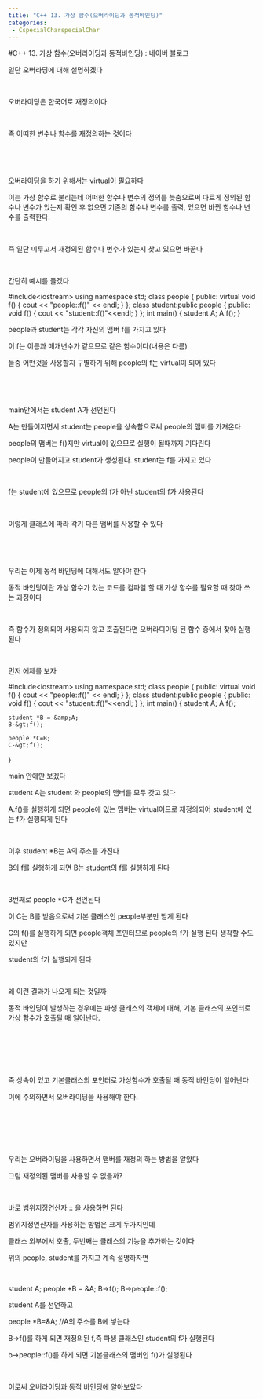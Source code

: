 ```yaml
---
title: "C++ 13. 가상 함수(오버라이딩과 동적바인딩)"
categories:
 - CspecialCharspecialChar
---
```

#C++ 13. 가상 함수(오버라이딩과 동적바인딩) : 네이버 블로그
<div class="wrap_rabbit pcol2 _param(1) _postViewArea221728436988" id="post-view221728436988">
<!-- Rabbit HTML --><div class="se-viewer se-theme-default" lang="ko-KR">
<!-- SE_DOC_HEADER_END -->
<div class="se-main-container">
<div class="se-component se-text se-l-default" id="SE-74b8a1eb-4c14-467c-90cf-2420d37c214c">
<div class="se-component-content">
<div class="se-section se-section-text se-l-default">
<div class="se-module se-module-text"><!-- SE-TEXT { --><p class="se-text-paragraph se-text-paragraph-align-" id="SE-3d0ee6d7-6a80-42bd-a049-eb1b6dff4068" style=""><span class="se-fs- se-ff-" id="SE-89fd1b30-3725-4ece-bf75-025a855f2369" style="">일단 오버라딩에 대해 설명하겠다</span></p><!-- } SE-TEXT --><!-- SE-TEXT { --><p class="se-text-paragraph se-text-paragraph-align-" id="SE-d59c2ccf-ceb5-4319-a648-b87e18aaf7e1" style=""><span class="se-fs- se-ff-" id="SE-523c4dcf-6300-478e-9b75-726003e4391b" style="">​</span></p><!-- } SE-TEXT --><!-- SE-TEXT { --><p class="se-text-paragraph se-text-paragraph-align-" id="SE-9fc5fd24-9092-4a33-9d05-2b47d627a4f3" style=""><span class="se-fs- se-ff-" id="SE-a51f6e96-df82-4119-a7e5-2b2fc991683f" style="">오버라이딩은 한국어로 재정의이다.</span></p><!-- } SE-TEXT --><!-- SE-TEXT { --><p class="se-text-paragraph se-text-paragraph-align-" id="SE-1a84e5b2-ee75-466e-a4ea-9b0618a5ceca" style=""><span class="se-fs- se-ff-" id="SE-3a5649a5-01ca-4a71-9412-0c960de7bb1e" style="">​</span></p><!-- } SE-TEXT --><!-- SE-TEXT { --><p class="se-text-paragraph se-text-paragraph-align-" id="SE-a29caf93-c03a-4d69-a688-0f81abe596f4" style=""><span class="se-fs- se-ff-" id="SE-acb47e13-a3b0-4fde-ae39-94777a1edfaf" style="">즉 어떠한 변수나 함수를 재정의하는 것이다</span></p><!-- } SE-TEXT --><!-- SE-TEXT { --><p class="se-text-paragraph se-text-paragraph-align-" id="SE-f480f709-69c2-45eb-a088-502f4f86ee49" style=""><span class="se-fs- se-ff-" id="SE-92ac9cb0-5856-4262-90d7-8dd9287c354f" style="">​</span></p><!-- } SE-TEXT --><!-- SE-TEXT { --><p class="se-text-paragraph se-text-paragraph-align-" id="SE-556322cc-2ab5-4f47-8ad6-e8b095d3b7ba" style=""><span class="se-fs- se-ff-" id="SE-8e3907b5-f3c6-4578-8ea3-a38acfd4a345" style="">​</span></p><!-- } SE-TEXT --><!-- SE-TEXT { --><p class="se-text-paragraph se-text-paragraph-align-" id="SE-58b53c99-c0de-4241-9f54-d972f0b011c9" style=""><span class="se-fs- se-ff-" id="SE-3413ca13-a0df-429e-bd32-a5033f1dae3e" style="">오버라이딩을 하기 위해서는 virtual이 필요하다</span></p><!-- } SE-TEXT --><!-- SE-TEXT { --><p class="se-text-paragraph se-text-paragraph-align-" id="SE-2bb1cbd0-f478-4156-bc0c-48ab9e19e905" style=""><span class="se-fs- se-ff-" id="SE-605033c3-4ef0-4f9f-81f3-bc73aed4ca21" style="">이는 가상 함수로 불리는데 어떠한 함수나 변수의 정의를 늦춤으로써 다르게 정의된 함수나 변수가 있는지 확인 후 없으면 기존의 함수나 변수를 출력, 있으면 바뀐 함수나 변수를 출력한다.</span></p><!-- } SE-TEXT --><!-- SE-TEXT { --><p class="se-text-paragraph se-text-paragraph-align-" id="SE-9d9b03fd-45a7-4dad-b669-7134403154ba" style=""><span class="se-fs- se-ff-" id="SE-e1758ddf-c471-48a3-b4ad-8d59b608dbd6" style="">​</span></p><!-- } SE-TEXT --><!-- SE-TEXT { --><p class="se-text-paragraph se-text-paragraph-align-" id="SE-f0d6b20d-25d1-443a-9112-424590a09df0" style=""><span class="se-fs- se-ff-" id="SE-4e02e5ff-bb1f-4373-bdf9-228212d094df" style="">즉 일단 미루고서 재정의된 함수나 변수가 있는지 찾고 있으면 바꾼다</span></p><!-- } SE-TEXT --><!-- SE-TEXT { --><p class="se-text-paragraph se-text-paragraph-align-" id="SE-d025ac85-ce18-4e56-b8a8-ea9303901672" style=""><span class="se-fs- se-ff-" id="SE-9f7e1e84-bf86-440d-8a5b-b3ca4f0d8700" style="">​</span></p><!-- } SE-TEXT --><!-- SE-TEXT { --><p class="se-text-paragraph se-text-paragraph-align-" id="SE-b463f50b-3fb3-45fb-b8c0-6ad8b14880be" style=""><span class="se-fs- se-ff-" id="SE-0dccf37c-9ee7-4225-a260-fd58ff56ea13" style="">간단히 예시를 들겠다</span></p><!-- } SE-TEXT --></div>
</div>
</div>
</div> <div class="se-component se-code se-l-default" id="SE-eab61b69-7bd4-459e-8921-8aecc9067030">
<div class="se-component-content">
<div class="se-section se-section-code se-l-default">
<div class="se-module se-module-code se-fs-fs13">
<div class="se-code-source">
<div class="__se_code_view language-javascript">#include&lt;iostream&gt;
using namespace std;
class people {
public:
	virtual void f() {
		cout &lt;&lt; "people::f()" &lt;&lt; endl;
	}
};
class student:public people {
public:
	void f() {
		cout &lt;&lt; "student::f()"&lt;&lt;endl;
	}
};
int main() {
	student A;
	A.f();
}</div>
</div>
</div>
</div>
</div>
<script class="__se_module_data" data-module='{"type":"v2_code", "id" : "SE-eab61b69-7bd4-459e-8921-8aecc9067030"}' type="text/data"></script>
</div> <div class="se-component se-text se-l-default" id="SE-92155ac2-09f8-4be2-a6f8-c71879724b02">
<div class="se-component-content">
<div class="se-section se-section-text se-l-default">
<div class="se-module se-module-text"><!-- SE-TEXT { --><p class="se-text-paragraph se-text-paragraph-align-" id="SE-f32d2b53-ade6-43a3-8fba-03bd6e6998a4" style=""><span class="se-fs- se-ff-" id="SE-fa0b2f72-d5d7-48e9-bcb5-8a18760d1df5" style="">people과 student는 각각 자신의 맴버 f를 가지고 있다</span></p><!-- } SE-TEXT --><!-- SE-TEXT { --><p class="se-text-paragraph se-text-paragraph-align-" id="SE-2dd30ee7-ec26-426d-abd7-bb5283ce93cf" style=""><span class="se-fs- se-ff-" id="SE-38e5c38d-7201-4160-9c55-99b03268d640" style="">이 f는 이름과 매개변수가 같으므로 같은 함수이다(내용은 다름)</span></p><!-- } SE-TEXT --><!-- SE-TEXT { --><p class="se-text-paragraph se-text-paragraph-align-" id="SE-d6f7b05f-a87a-4367-b21e-afcbbeba0ef3" style=""><span class="se-fs- se-ff-" id="SE-5cbecf76-5110-4df8-93bd-70cddd26459d" style="">둘중 어떤것을 사용할지 구별하기 위해 people의 f는 virtual이 되어 있다</span></p><!-- } SE-TEXT --><!-- SE-TEXT { --><p class="se-text-paragraph se-text-paragraph-align-" id="SE-e52befc1-0ee4-4bf0-9f06-53e66fd66a59" style=""><span class="se-fs- se-ff-" id="SE-9cebe0de-b82d-4e86-b8b3-188ef4a5f732" style="">​</span></p><!-- } SE-TEXT --><!-- SE-TEXT { --><p class="se-text-paragraph se-text-paragraph-align-" id="SE-7af6cf1d-fbf1-4e8d-9783-0688f2a93122" style=""><span class="se-fs- se-ff-" id="SE-c0d02b72-d382-46e6-8ecd-babb73c4ee84" style="">​</span></p><!-- } SE-TEXT --><!-- SE-TEXT { --><p class="se-text-paragraph se-text-paragraph-align-" id="SE-1d329b19-53c8-46d6-94ac-29e0c4486ad6" style=""><span class="se-fs- se-ff-" id="SE-6a8399d5-797f-415b-97d6-4d3a54f7ca2a" style="">main안에서는 student A가 선언된다</span></p><!-- } SE-TEXT --><!-- SE-TEXT { --><p class="se-text-paragraph se-text-paragraph-align-" id="SE-c9f6fd5f-85c6-4e6c-8265-9d28797d3f65" style=""><span class="se-fs- se-ff-" id="SE-f57b6bdf-260c-47ea-80d8-5906a7cc63fa" style="">A는 만들어지면서 student는 people을 상속함으로써 people의 맴버를 가져온다</span></p><!-- } SE-TEXT --><!-- SE-TEXT { --><p class="se-text-paragraph se-text-paragraph-align-" id="SE-7ec9addc-be6b-41eb-873d-a74c72b31691" style=""><span class="se-fs- se-ff-" id="SE-09ea199f-be5b-4299-aa6d-d29e97099c6e" style="">people의 맴버는 f()지만 virtual이 있으므로 실행이 될때까지 기다린다</span></p><!-- } SE-TEXT --><!-- SE-TEXT { --><p class="se-text-paragraph se-text-paragraph-align-" id="SE-f637b967-7540-49e9-b4b8-36492a5303fe" style=""><span class="se-fs- se-ff-" id="SE-1d119d8d-d5a6-4bd8-bb2f-67602df6972c" style="">people이 만들어지고 student가 생성된다. student는 f를 가지고 있다</span></p><!-- } SE-TEXT --><!-- SE-TEXT { --><p class="se-text-paragraph se-text-paragraph-align-" id="SE-b4f7c0d0-53ea-4cb8-b746-3390660bfc78" style=""><span class="se-fs- se-ff-" id="SE-2fcb7819-c55c-4dc0-99c4-17e490e09592" style="">​</span></p><!-- } SE-TEXT --><!-- SE-TEXT { --><p class="se-text-paragraph se-text-paragraph-align-" id="SE-c9164eed-90a2-4b75-ad46-868a43408a21" style=""><span class="se-fs- se-ff-" id="SE-c3dda13c-4bff-4407-8bdb-38975476b3d1" style="">f는 student에 있으므로 people의 f가 아닌 student의 f가 사용된다</span></p><!-- } SE-TEXT --><!-- SE-TEXT { --><p class="se-text-paragraph se-text-paragraph-align-" id="SE-704aeef3-dcd7-47d8-928d-9e807f199714" style=""><span class="se-fs- se-ff-" id="SE-62d0f2c2-b283-4dbe-a0ff-0f2fca115c20" style="">​</span></p><!-- } SE-TEXT --><!-- SE-TEXT { --><p class="se-text-paragraph se-text-paragraph-align-" id="SE-5255cbf7-2a09-4604-a741-745609f68944" style=""><span class="se-fs- se-ff-" id="SE-de2e3e20-404d-4060-a07e-b837d8fe8a58" style="">이렇게 클래스에 따라 각기 다른 맴버를 사용할 수 있다</span></p><!-- } SE-TEXT --><!-- SE-TEXT { --><p class="se-text-paragraph se-text-paragraph-align-" id="SE-d5c54b94-048d-45e1-ad13-fa55a64aba8a" style=""><span class="se-fs- se-ff-" id="SE-7216cb35-4dda-41f0-b27e-0ae53209ce5c" style="">​</span></p><!-- } SE-TEXT --><!-- SE-TEXT { --><p class="se-text-paragraph se-text-paragraph-align-" id="SE-c6c9c88d-d571-4a77-b0e9-87faad02bc98" style=""><span class="se-fs- se-ff-" id="SE-9e157d2a-8096-4dc1-93eb-c8fd9e07fff6" style="">​</span></p><!-- } SE-TEXT --><!-- SE-TEXT { --><p class="se-text-paragraph se-text-paragraph-align-" id="SE-e3777253-df47-4cb1-9ad8-b385a7548130" style=""><span class="se-fs- se-ff-" id="SE-17897ab8-c40d-45fd-9434-eb5378ebbb97" style="">우리는 이제 동적 바인딩에 대해서도 알아야 한다</span></p><!-- } SE-TEXT --><!-- SE-TEXT { --><p class="se-text-paragraph se-text-paragraph-align-" id="SE-f1f5cbf0-61c6-490f-aafe-fcd6fc6b0221" style=""><span class="se-fs- se-ff-" id="SE-efcd0da1-f705-45d0-a3af-0d6f9b626346" style="">동적 바인딩이란 가상 함수가 있는 코드를 컴파일 할 때 가상 함수를 필요할 때 찾아 쓰는 과정이다</span></p><!-- } SE-TEXT --><!-- SE-TEXT { --><p class="se-text-paragraph se-text-paragraph-align-" id="SE-f970d2e9-3348-4d9b-9e73-232137ed0b50" style=""><span class="se-fs- se-ff-" id="SE-b987e594-05ba-4a53-8342-fd1c2ae65b5d" style="">​</span></p><!-- } SE-TEXT --><!-- SE-TEXT { --><p class="se-text-paragraph se-text-paragraph-align-" id="SE-91e52735-cc0c-4e22-9db6-9f9b277ec4ae" style=""><span class="se-fs- se-ff-" id="SE-a7ff35a7-2731-470c-8145-aff2002fab53" style="">즉 함수가 정의되어 사용되지 않고 호출된다면 오버라디이딩 된 함수 중에서 찾아 실행된다</span></p><!-- } SE-TEXT --><!-- SE-TEXT { --><p class="se-text-paragraph se-text-paragraph-align-" id="SE-1b85cc45-a156-48fb-ae16-b1414888f6ed" style=""><span class="se-fs- se-ff-" id="SE-26a7ca8c-b822-4460-8f96-1cae6b0ec3f2" style="">​</span></p><!-- } SE-TEXT --><!-- SE-TEXT { --><p class="se-text-paragraph se-text-paragraph-align-" id="SE-ae3957d0-9512-44b7-b34c-d1c30b71f69c" style=""><span class="se-fs- se-ff-" id="SE-bb47d1ff-0767-46d2-b23c-fc92c8ab7cb5" style="">먼저 에제를 보자</span></p><!-- } SE-TEXT --></div>
</div>
</div>
</div> <div class="se-component se-code se-l-default" id="SE-2ae5d8aa-9da4-41ba-957e-b38b43714f6c">
<div class="se-component-content">
<div class="se-section se-section-code se-l-default">
<div class="se-module se-module-code se-fs-fs13">
<div class="se-code-source">
<div class="__se_code_view language-javascript">#include&lt;iostream&gt;
using namespace std;
class people {
public:
	virtual void f() {
		cout &lt;&lt; "people::f()" &lt;&lt; endl;
	}
};
class student:public people {
public:
	void f() {
		cout &lt;&lt; "student::f()"&lt;&lt;endl;
	}
};
int main() {
	student A;
	A.f();

	student *B = &amp;A;
	B-&gt;f();

	people *C=B;
	C-&gt;f();
}</div>
</div>
</div>
</div>
</div>
<script class="__se_module_data" data-module='{"type":"v2_code", "id" : "SE-2ae5d8aa-9da4-41ba-957e-b38b43714f6c"}' type="text/data"></script>
</div> <div class="se-component se-text se-l-default" id="SE-cebee28b-9037-45fb-bec2-9768a444505f">
<div class="se-component-content">
<div class="se-section se-section-text se-l-default">
<div class="se-module se-module-text"><!-- SE-TEXT { --><p class="se-text-paragraph se-text-paragraph-align-" id="SE-86ce9aeb-09d5-458a-b864-383db204fb7f" style=""><span class="se-fs- se-ff-" id="SE-13fa6f6f-e643-4051-a95e-ad3d3694b25c" style="">main 안에만 보겠다</span></p><!-- } SE-TEXT --><!-- SE-TEXT { --><p class="se-text-paragraph se-text-paragraph-align-" id="SE-d6462ebf-8033-411d-a9e9-fa62b271b2bf" style=""><span class="se-fs- se-ff-" id="SE-ad439e68-1b7c-489d-90e7-be681a3f212d" style="">student A는 student 와 people의 맴버를 모두 갖고 있다</span></p><!-- } SE-TEXT --><!-- SE-TEXT { --><p class="se-text-paragraph se-text-paragraph-align-" id="SE-6f744dd8-e54a-4e7c-b670-c8010ea6d963" style=""><span class="se-fs- se-ff-" id="SE-c3b80207-b921-4dbb-9c93-82f1b128bfc8" style="">A.f()를 실행하게 되면 people에 있는 맴버는 virtual이므로 재정의되어 student에 있는 f가 실행되게 된다</span></p><!-- } SE-TEXT --><!-- SE-TEXT { --><p class="se-text-paragraph se-text-paragraph-align-" id="SE-bc1e6268-0a00-4142-ade8-ae1a6f3af36e" style=""><span class="se-fs- se-ff-" id="SE-9946b2fb-7be1-4efa-aeb1-2b3b1f053aa1" style="">​</span></p><!-- } SE-TEXT --><!-- SE-TEXT { --><p class="se-text-paragraph se-text-paragraph-align-" id="SE-6a0602a7-408e-45b8-8b3a-e524121c6e98" style=""><span class="se-fs- se-ff-" id="SE-f846566d-aabf-40a2-acf6-ccdf0300e484" style="">이후 student *B는 A의 주소를 가진다</span></p><!-- } SE-TEXT --><!-- SE-TEXT { --><p class="se-text-paragraph se-text-paragraph-align-" id="SE-a7e6b6af-7d85-494b-aa44-1fcb8d50938a" style=""><span class="se-fs- se-ff-" id="SE-e2552f92-4670-46c4-b426-759381878d2e" style="">B의 f를 실행하게 되면 B는 student의 f를 실행하게 된다</span></p><!-- } SE-TEXT --><!-- SE-TEXT { --><p class="se-text-paragraph se-text-paragraph-align-" id="SE-2f828f7f-e060-4d9a-ac16-6b50a428165b" style=""><span class="se-fs- se-ff-" id="SE-b0dea377-52b7-4a5f-8f29-856c6a6ecad4" style="">​</span></p><!-- } SE-TEXT --><!-- SE-TEXT { --><p class="se-text-paragraph se-text-paragraph-align-" id="SE-73972846-700c-4f22-86b0-dc2c82f98992" style=""><span class="se-fs- se-ff-" id="SE-54c192f5-aa3b-4170-ace1-66abfe177aea" style="">3번째로 people *C가 선언된다</span></p><!-- } SE-TEXT --><!-- SE-TEXT { --><p class="se-text-paragraph se-text-paragraph-align-" id="SE-5bd68ef6-f630-4efd-8df1-b29699242d36" style=""><span class="se-fs- se-ff-" id="SE-fcf5e7a6-c3d2-4c04-ac53-1533e00039d6" style="">이 C는 B를 받음으로써 기본 클래스인 people부분만 받게 된다</span></p><!-- } SE-TEXT --><!-- SE-TEXT { --><p class="se-text-paragraph se-text-paragraph-align-" id="SE-6e39d76c-a18f-46d5-8458-d2e9a83314eb" style=""><span class="se-fs- se-ff-" id="SE-ae92d70f-7649-46ec-9fba-ac3f8aae5ce0" style="">C의 f()를 실행하게 되면 people객체 포인터므로 people의 f가 실행 된다 생각할 수도 있지만</span></p><!-- } SE-TEXT --><!-- SE-TEXT { --><p class="se-text-paragraph se-text-paragraph-align-" id="SE-3acf0736-879e-49d4-85f3-d95c9f6ceb18" style=""><span class="se-fs- se-ff-" id="SE-16f82f44-647b-44f5-9ee6-cca38967702e" style="">student의 f가 실행되게 된다</span></p><!-- } SE-TEXT --><!-- SE-TEXT { --><p class="se-text-paragraph se-text-paragraph-align-" id="SE-0b2c14b0-366f-4fac-bb66-00cd38b8a883" style=""><span class="se-fs- se-ff-" id="SE-9152deed-8770-49a2-b284-e88e6c1d535f" style="">​</span></p><!-- } SE-TEXT --><!-- SE-TEXT { --><p class="se-text-paragraph se-text-paragraph-align-" id="SE-269a7199-c24d-4480-b7b2-d6004d086158" style=""><span class="se-fs- se-ff-" id="SE-0aaa9e89-9554-4c4e-a2d9-a6591dfe1e7e" style="">왜 이런 결과가 나오게 되는 것일까</span></p><!-- } SE-TEXT --><!-- SE-TEXT { --><p class="se-text-paragraph se-text-paragraph-align-" id="SE-4092fb28-51d3-4147-a5d3-8b42e02aae1e" style=""><span class="se-fs- se-ff-" id="SE-b87f9e29-2c1b-43c4-8065-46fbac70a592" style="">동적 바인딩이 발생하는 경우에는 파생 클래스의 객체에 대해, 기본 클래스의 포인터로 가상 함수가 호출될 때 일어난다.</span></p><!-- } SE-TEXT --><!-- SE-TEXT { --><p class="se-text-paragraph se-text-paragraph-align-" id="SE-76e2348b-37c1-454d-a218-68ab56bf65e0" style=""><span class="se-fs- se-ff-" id="SE-06443dbf-e734-471c-a02c-140f5fe4ea4a" style="">​</span></p><!-- } SE-TEXT --><!-- SE-TEXT { --><p class="se-text-paragraph se-text-paragraph-align-" id="SE-a8a8435c-b860-48c0-997b-cf6bc29f48c8" style=""><span class="se-fs- se-ff-" id="SE-3f5030fb-f41a-4c01-abe2-b9bdc3120018" style="">​</span></p><!-- } SE-TEXT --><!-- SE-TEXT { --><p class="se-text-paragraph se-text-paragraph-align-" id="SE-65f302f0-7275-4622-8109-3dcdbc201301" style=""><span class="se-fs- se-ff-" id="SE-37c21e9d-7ee3-47df-9287-fb1e79db46d2" style="">​</span></p><!-- } SE-TEXT --><!-- SE-TEXT { --><p class="se-text-paragraph se-text-paragraph-align-" id="SE-242ecd25-7a23-448a-8f9d-7f0a7637bf42" style=""><span class="se-fs- se-ff-" id="SE-475ef714-0db8-4e32-a7d5-0c4d3860f885" style="">즉 상속이 있고 기본클래스의 포인터로 가상함수가 호출될 때 동적 바인딩이 일어난다</span></p><!-- } SE-TEXT --><!-- SE-TEXT { --><p class="se-text-paragraph se-text-paragraph-align-" id="SE-7f4c4b5a-eca7-45e5-a43a-634025ec338b" style=""><span class="se-fs- se-ff-" id="SE-87f3cdc8-ea0c-40bf-a91c-1fad687e2f6b" style="">이에 주의하면서 오버라이딩을 사용해야 한다.</span></p><!-- } SE-TEXT --><!-- SE-TEXT { --><p class="se-text-paragraph se-text-paragraph-align-" id="SE-65a6dddd-ea7f-4cfe-9a1c-14ed8b1d9f18" style=""><span class="se-fs- se-ff-" id="SE-fe5f6be9-f5c5-4b11-a7e7-819e48033aea" style="">​</span></p><!-- } SE-TEXT --><!-- SE-TEXT { --><p class="se-text-paragraph se-text-paragraph-align-" id="SE-f05a2c17-f7fb-40a6-a5c2-f22b27b0260c" style=""><span class="se-fs- se-ff-" id="SE-3eea4112-9573-4530-ac63-0203f8406be7" style="">​</span></p><!-- } SE-TEXT --><!-- SE-TEXT { --><p class="se-text-paragraph se-text-paragraph-align-" id="SE-514facd3-03c8-4c4f-8e63-5392887b50dd" style=""><span class="se-fs- se-ff-" id="SE-480fd096-61f4-48eb-979c-4070fecc8f9c" style="">​</span></p><!-- } SE-TEXT --><!-- SE-TEXT { --><p class="se-text-paragraph se-text-paragraph-align-" id="SE-53eca6b0-d0d9-49fd-8750-a1860a3b835e" style=""><span class="se-fs- se-ff-" id="SE-566a0e94-219d-46b9-abcf-acf0df1e2419" style="">우리는 오버라이딩을 사용하면서 맴버를 재정의 하는 방법을 알았다</span></p><!-- } SE-TEXT --><!-- SE-TEXT { --><p class="se-text-paragraph se-text-paragraph-align-" id="SE-e67cd3b0-5e5a-4165-b536-0cd7e27502c2" style=""><span class="se-fs- se-ff-" id="SE-fd8d8d9f-ed11-44b1-89ec-8ed3a51db6ce" style="">그럼 재정의된 맴버를 사용할 수 없을까?</span></p><!-- } SE-TEXT --><!-- SE-TEXT { --><p class="se-text-paragraph se-text-paragraph-align-" id="SE-587ea258-863f-4809-8879-4b0d3f6ff04a" style=""><span class="se-fs- se-ff-" id="SE-d7dd9c9f-a9f7-4e62-beb0-b169b791f47d" style="">​</span></p><!-- } SE-TEXT --><!-- SE-TEXT { --><p class="se-text-paragraph se-text-paragraph-align-" id="SE-8509c6cb-abdc-4d76-a680-4de29f47821c" style=""><span class="se-fs- se-ff-" id="SE-b3e4b703-de28-46dd-9d2e-7b0930a98bc0" style="">바로 범위지정연산자 :: 을 사용하면 된다</span></p><!-- } SE-TEXT --><!-- SE-TEXT { --><p class="se-text-paragraph se-text-paragraph-align-" id="SE-28c5d181-8b71-4e1a-8019-292a2535d9f1" style=""><span class="se-fs- se-ff-" id="SE-30e52bc6-a04b-4e64-848e-77b94dbf81e4" style="">범위지정연산자를 사용하는 방법은 크게 두가지인데</span></p><!-- } SE-TEXT --><!-- SE-TEXT { --><p class="se-text-paragraph se-text-paragraph-align-" id="SE-e1310cbc-fd6c-41ff-b4d7-ee4fc3c861a0" style=""><span class="se-fs- se-ff-" id="SE-83f66009-eaae-4835-966f-b2bf9786b518" style="">클래스 외부에서 호출, 두번째는 클래스의 기능을 추가하는 것이다</span></p><!-- } SE-TEXT --><!-- SE-TEXT { --><p class="se-text-paragraph se-text-paragraph-align-" id="SE-f7ad3c34-4c4b-4533-b0c9-4d2ab988e571" style=""><span class="se-fs- se-ff-" id="SE-0968b161-9f1f-4a88-ad37-f846b8dfefbd" style="">위의 people, student를 가지고 계속 설명하자면</span></p><!-- } SE-TEXT --><!-- SE-TEXT { --><p class="se-text-paragraph se-text-paragraph-align-" id="SE-10392027-312f-4c24-9640-6acdfa64c7b9" style=""><span class="se-fs- se-ff-" id="SE-30ac09e5-40e4-4b09-b251-c856e9e8573f" style="">​</span></p><!-- } SE-TEXT --></div>
</div>
</div>
</div> <div class="se-component se-code se-l-default" id="SE-a6aa2d79-ddbd-426d-94ec-d3b9c0fab3d4">
<div class="se-component-content">
<div class="se-section se-section-code se-l-default">
<div class="se-module se-module-code se-fs-fs13">
<div class="se-code-source">
<div class="__se_code_view language-javascript">	student A;
	people *B = &amp;A;
	B-&gt;f();
	B-&gt;people::f();</div>
</div>
</div>
</div>
</div>
<script class="__se_module_data" data-module='{"type":"v2_code", "id" : "SE-a6aa2d79-ddbd-426d-94ec-d3b9c0fab3d4"}' type="text/data"></script>
</div> <div class="se-component se-text se-l-default" id="SE-49fd60e2-aa26-45f4-9d85-81bbd02bda16">
<div class="se-component-content">
<div class="se-section se-section-text se-l-default">
<div class="se-module se-module-text"><!-- SE-TEXT { --><p class="se-text-paragraph se-text-paragraph-align-" id="SE-e15c9558-3f25-42b7-b2cf-69340708aac6" style=""><span class="se-fs- se-ff-" id="SE-fc271ae2-ec0c-474e-8b49-d3b9edd228e2" style="">student A를 선언하고</span></p><!-- } SE-TEXT --><!-- SE-TEXT { --><p class="se-text-paragraph se-text-paragraph-align-" id="SE-82d7db29-d777-4063-bbc4-6c9e4924d74f" style=""><span class="se-fs- se-ff-" id="SE-c151fd63-111c-4f33-b45d-39c548441aae" style="">people *B=&amp;A; //A의 주소를 B에 넣는다</span></p><!-- } SE-TEXT --><!-- SE-TEXT { --><p class="se-text-paragraph se-text-paragraph-align-" id="SE-e7683b10-d22c-471d-8a96-e9e0a94ee074" style=""><span class="se-fs- se-ff-" id="SE-1a0eabc3-b51d-4f26-8a47-c0ca3c523866" style="">B-&gt;f()를 하게 되면 재정의된 f,즉 파생 클래스인 student의 f가 실행된다</span></p><!-- } SE-TEXT --><!-- SE-TEXT { --><p class="se-text-paragraph se-text-paragraph-align-" id="SE-2ddb05d9-fc26-4e91-aeaa-bd0f6f4033af" style=""><span class="se-fs- se-ff-" id="SE-e73653ed-9fd7-4b32-a6c7-53a284d257aa" style="">b-&gt;people::f()를 하게 되면 기본클래스의 맴버인 f()가 실행된다</span></p><!-- } SE-TEXT --><!-- SE-TEXT { --><p class="se-text-paragraph se-text-paragraph-align-" id="SE-c36083d4-1556-4eec-8fdc-cbedc11182ec" style=""><span class="se-fs- se-ff-" id="SE-92fd634b-d8c2-459b-855c-aaa76f7d602c" style="">​</span></p><!-- } SE-TEXT --><!-- SE-TEXT { --><p class="se-text-paragraph se-text-paragraph-align-" id="SE-734a7dbb-6b86-46c7-8e95-13d098b499f6" style=""><span class="se-fs- se-ff-" id="SE-b26a300d-a4fc-481a-89af-7a8e1e81146e" style="">이로써 오버라이딩과 동적 바인딩에 알아보았다</span></p><!-- } SE-TEXT --></div>
</div>
</div>
</div> </div>
</div>
</div>